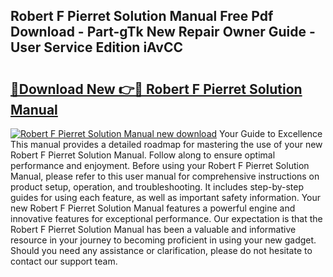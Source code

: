 ## Robert F Pierret Solution Manual Free Pdf Download - Part-gTk New Repair Owner Guide - User Service Edition iAvCC

# <h2><a href="http://bc62342.oget.top/?id=Robert+F+Pierret+Solution+Manual">🔗Download New 👉🔴 Robert F Pierret Solution Manual</a></h2>

[![Robert F Pierret Solution Manual new download](https://i.imgur.com/5g1atiW.png)](http://bc62342.oget.top/?id=Robert+F+Pierret+Solution+Manual)
Your Guide to Excellence This manual provides a detailed roadmap for mastering the use of your new Robert F Pierret Solution Manual. Follow along to ensure optimal performance and enjoyment. Before using your Robert F Pierret Solution Manual, please refer to this user manual for comprehensive instructions on product setup, operation, and troubleshooting. It includes step-by-step guides for using each feature, as well as important safety information. Your new Robert F Pierret Solution Manual features a powerful engine and innovative features for exceptional performance. Our expectation is that the Robert F Pierret Solution Manual has been a valuable and informative resource in your journey to becoming proficient in using your new gadget. Should you need any assistance or clarification, please do not hesitate to contact our support team.
